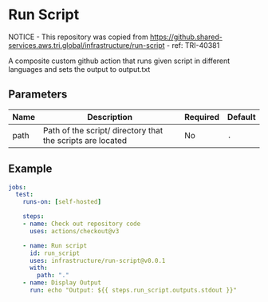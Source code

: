 # Run Script

NOTICE - This repository was copied from <https://github.shared-services.aws.tri.global/infrastructure/run-script> - ref: TRI-40381

A composite custom github action that runs given script in different languages and sets the output to output.txt

## Parameters

| Name          | Description                                        | Required | Default         |
|---------------|----------------------------------------------------|----------|-----------------|
| path           | Path of the script/ directory that the scripts are located                                | No       | `.`             |

## Example

```yaml
jobs:
  test:
    runs-on: [self-hosted]

    steps:
    - name: Check out repository code
      uses: actions/checkout@v3

    - name: Run script
      id: run_script
      uses: infrastructure/run-script@v0.0.1
      with:
        path: "."
    - name: Display Output
      run: echo "Output: ${{ steps.run_script.outputs.stdout }}"
```
